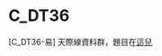 # C_DT36
[C_DT36-易] 天際線資料群，題目在[這兒](http://e-tutor.itsa.org.tw/e-Tutor/mod/programming/view.php?id=20861)
